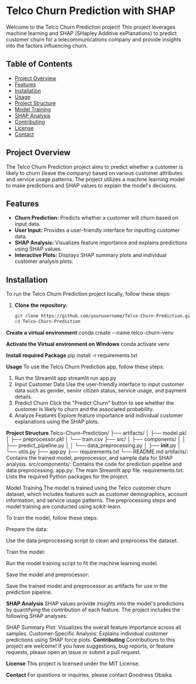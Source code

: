 # Telco Churn Prediction with SHAP

Welcome to the Telco Churn Prediction project! This project leverages machine learning and SHAP (SHapley Additive exPlanations) to predict customer churn for a telecommunications company and provide insights into the factors influencing churn.

## Table of Contents
- [Project Overview](#project-overview)
- [Features](#features)
- [Installation](#installation)
- [Usage](#usage)
- [Project Structure](#project-structure)
- [Model Training](#model-training)
- [SHAP Analysis](#shap-analysis)
- [Contributing](#contributing)
- [License](#license)
- [Contact](#contact)

## Project Overview

The Telco Churn Prediction project aims to predict whether a customer is likely to churn (leave the company) based on various customer attributes and service usage patterns. The project utilizes a machine learning model to make predictions and SHAP values to explain the model's decisions.

## Features

- **Churn Prediction:** Predicts whether a customer will churn based on input data.
- **User Input:** Provides a user-friendly interface for inputting customer data.
- **SHAP Analysis:** Visualizes feature importance and explains predictions using SHAP values.
- **Interactive Plots:** Displays SHAP summary plots and individual customer analysis plots.

## Installation

To run the Telco Churn Prediction project locally, follow these steps:

1. **Clone the repository:**

   ```bash
   git clone https://github.com/yourusername/Telco-Churn-Prediction.git
   cd Telco-Churn-Prediction

 **Create a virtual environment**
conda create --name telco-churn-venv

 **Activate the Virtual environment on Windows**
 conda activate venv

 **Install required Package**
 pip install -r requirements.txt

 **Usage**
To use the Telco Churn Prediction app, follow these steps:
1. Run the Streamlit app
    streamlit run app.py
2. Input Customer Data
    Use the user-friendly interface to input customer data such as gender, senior citizen status, service usage, and payment details.
3. Predict Churn
    Click the "Predict Churn" button to see whether the customer is likely to churn and the associated probability.
4. Analyze Features
    Explore feature importance and individual customer explanations using the SHAP plots.

**Project Structure**
Telco-Churn-Prediction/
├── artifacts/
│   ├── model.pkl
│   ├── preprocessor.pkl
│   └── train.csv
├── src/
│   ├── components/
│   │   ├── predict_pipeline.py
│   │   └── data_preprocessing.py
│   ├── __init__.py
│   └── utils.py
├── app.py
├── requirements.txt
└── README.md
artifacts/: Contains the trained model, preprocessor, and sample data for SHAP analysis.
    src/components/: Contains the code for prediction pipeline and data preprocessing.
    app.py: The main Streamlit app file.
    requirements.txt: Lists the required Python packages for the project.

Model Training
The model is trained using the Telco customer churn dataset, which includes features such as customer demographics, account information, and service usage patterns. The preprocessing steps and model training are conducted using scikit-learn.

To train the model, follow these steps:

Prepare the data:

Use the data preprocessing script to clean and preprocess the dataset.

Train the model:

Run the model training script to fit the machine learning model.

Save the model and preprocessor:

Save the trained model and preprocessor as artifacts for use in the prediction pipeline.

**SHAP Analysis**
SHAP values provide insights into the model's predictions by quantifying the contribution of each feature. The project includes the following SHAP analyses:

SHAP Summary Plot: Visualizes the overall feature importance across all samples.
Customer-Specific Analysis: Explains individual customer predictions using SHAP force plots.
**Contributing**
Contributions to this project are welcome! If you have suggestions, bug reports, or feature requests, please open an issue or submit a pull request.

**License**
This project is licensed under the MIT License.

**Contact**
For questions or inquiries, please contact Goodness Obaika.
